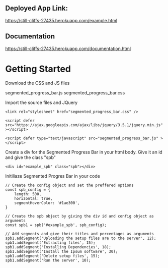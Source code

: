 ## Deployed App Link: 
https://still-cliffs-27435.herokuapp.com/example.html

## Documentation
https://still-cliffs-27435.herokuapp.com/documentation.html


# Getting Started
Download the CSS and JS files

segmented_progress_bar.js
segmented_progress_bar.css

Import the source files and JQuery

```
<link rel="stylesheet" href="segmented_progress_bar.css" />

<script defer src="https://ajax.googleapis.com/ajax/libs/jquery/3.5.1/jquery.min.js" ></script>

<script defer type="text/javascript" src="segmented_progress_bar.js" ></script>
```

Create a div for the Segmented Progress Bar in your html body. Give it an id and give the class "spb"

```
<div id="example_spb" class="spb"></div>
```

Initiliaze Segmented Progres Bar in your code

```
// Create the config object and set the preffered options
const spb_config = {
    length: 500,
    horizontal: true,
    segmentHoverColor: '#1ae300',
}

// Create the spb object by giving the div id and config object as arguments
const spb1 = spb('#example_spb', spb_config);

// Add segments and give their titles and percentages as arguments
spb1.addSegment('Uploading the setup files are to the server', 12);
spb1.addSegment('Extracting files', 15);
spb1.addSegment('Installing Dependencies', 18);
spb1.addSegment('Install the Ipsum software', 30);
spb1.addSegment('Delete setup files', 15);
spb1.addSegment('Run the server', 10);
```
